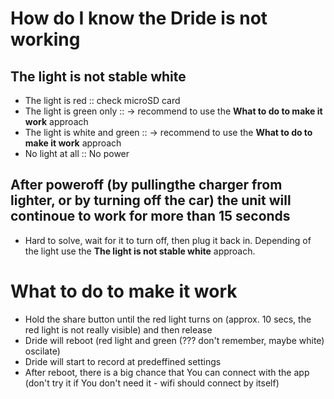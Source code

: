 # How do I know the Dride is not working
## The light is not stable white
- The light is red :: check microSD card
- The light is green  only :: -> recommend to use the **What to do to make it work** approach
- The light is white and green :: -> recommend to use the **What to do to make it work** approach
- No light at all :: No power

## After poweroff (by pullingthe charger from lighter, or by turning off the car) the unit will continoue to work for more  than 15 seconds
- Hard to solve, wait for it to turn off, then  plug it back in. Depending of the light use the **The light is not stable white** approach.

# What to do to make it work
- Hold the share button until the red light turns on (approx. 10 secs, the red light is not really visible) and then release
- Dride will reboot (red light and green (??? don't remember, maybe white) oscilate)
- Dride will start to record at predeffined settings
- After reboot, there is a big chance that You can connect with the app (don't try it if You don't need it - wifi should connect by itself)
